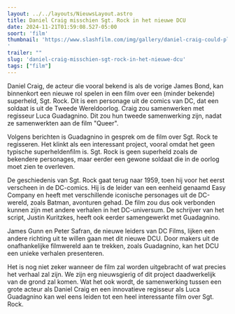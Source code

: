 ```yaml
---
layout: ../../layouts/NieuwsLayout.astro
title: Daniel Craig misschien Sgt. Rock in het nieuwe DCU
date: 2024-11-21T01:59:08.527-05:00
soort: 'film'
thumbnail: 'https://www.slashfilm.com/img/gallery/daniel-craig-could-play-an-unlikely-dc-comics-hero-with-an-even-more-unlikely-director/l-intro-1732135305.jpg
'
trailer: ""
slug: 'daniel-craig-misschien-sgt-rock-in-het-nieuwe-dcu'
tags: ["film"]
---
```


Daniel Craig, de acteur die vooral bekend is als de vorige James Bond, kan
binnenkort een nieuwe rol spelen in een film over een (minder bekende)
superheld, Sgt. Rock. Dit is een personage uit de comics van DC, dat een soldaat
is uit de Tweede Wereldoorlog. Craig zou samenwerken met regisseur Luca
Guadagnino. Dit zou hun tweede samenwerking zijn, nadat ze samenwerkten aan de
film "Queer".

Volgens berichten is Guadagnino in gesprek om de film over Sgt. Rock te
regisseren. Het klinkt als een interessant project, vooral omdat het geen
typische superheldenfilm is. Sgt. Rock is geen superheld zoals de bekendere
personages, maar eerder een gewone soldaat die in de oorlog moet zien te
overleven.

De geschiedenis van Sgt. Rock gaat terug naar 1959, toen hij voor het eerst
verscheen in de DC-comics. Hij is de leider van een eenheid genaamd Easy Company
en heeft met verschillende iconische personages uit de DC-wereld, zoals Batman,
avonturen gehad. De film zou dus ook verbonden kunnen zijn met andere verhalen
in het DC-universum. De schrijver van het script, Justin Kuritzkes, heeft ook
eerder samengewerkt met Guadagnino.

James Gunn en Peter Safran, de nieuwe leiders van DC Films, lijken een andere
richting uit te willen gaan met dit nieuwe DCU. Door makers uit de
onafhankelijke filmwereld aan te trekken, zoals Guadagnino, kan het DCU een
unieke verhalen presenteren.

Het is nog niet zeker wanneer de film zal worden uitgebracht of wat precies het
verhaal zal zijn. We zijn erg nieuwsgierig of dit project daadwerkelijk van de
grond zal komen. Wat het ook wordt, de samenwerking tussen een grote acteur als
Daniel Craig en een innovatieve regisseur als Luca Guadagnino kan wel eens
leiden tot een heel interessante film over Sgt. Rock.